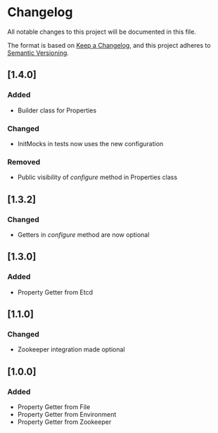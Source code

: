 # Changelog

All notable changes to this project will be documented in this file.

The format is based on [Keep a Changelog](https://keepachangelog.com/en/1.0.0/),
and this project adheres to [Semantic Versioning](https://semver.org/spec/v2.0.0.html).

## [1.4.0] 

### Added

- Builder class for Properties

### Changed

- InitMocks in tests now uses the new configuration

### Removed

- Public visibility of _configure_ method in Properties class

## [1.3.2] 

### Changed

- Getters in _configure_ method are now optional


## [1.3.0] 

### Added

- Property Getter from Etcd



## [1.1.0] 

### Changed

- Zookeeper integration made optional



## [1.0.0] 

### Added

- Property Getter from File
- Property Getter from Environment
- Property Getter from Zookeeper
